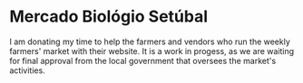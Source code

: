 
# Mercado Biológio Setúbal 

I am donating my time to help the farmers and vendors who run the weekly farmers' market with their website. It is a work in progess, as we are waiting for final approval from the local government that oversees the market's activities. 
